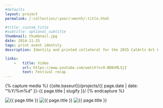 ```yaml
---
#defaults
layout: project
permalink: /:collection/:year/:month/:title.html

#title: custom_title
#subtitle: optional_subtitle
thumbnail: thumbnail.jpg
date: 2014-11-25
tags: print event identity
description: Identity and printed collateral for the 2015 CalArts Art Festival. The CalArts Art Festival is a two-day event that celebrates and showcases the diverse art making practices within the community. The festival empowers the interdisciplinary capabilities of the institute by housing an infrastructure for collaborative art to thrive in.

links:
    -   title: Video
        url: https://www.youtube.com/watch?v=9-BD0nMLSjI
        text: Festival recap
---
```


<!-- set project media path -->
{% capture media %}
    {{site.baseurl}}/projects/{{ page.date | date: "%Y/%m%d" }}-{{ page.title | slugify }}/
{% endcapture %}
<!-- end -->

<!-- media -->
<img class="span8" src="{{ site.data.global_assets.placeholder | relative_url }}" data-src="{{media|strip}}flier-cards.jpg" alt="{{ page.title }}">
<img class="span8" src="{{ site.data.global_assets.placeholder | relative_url }}" data-src="{{media|strip}}overview.jpg" alt="{{ page.title }}">
<img class="span8" src="{{ site.data.global_assets.placeholder | relative_url }}" data-src="{{media|strip}}lineup.jpg" alt="{{ page.title }}">
